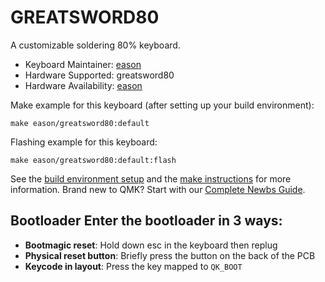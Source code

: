 # GREATSWORD80
A customizable soldering 80% keyboard.

* Keyboard Maintainer: [eason](https://github.com/EasonQian1)
* Hardware Supported: greatsword80
* Hardware Availability: [eason](https://github.com/EasonQian1)

Make example for this keyboard (after setting up your build environment):

    make eason/greatsword80:default
    
Flashing example for this keyboard:

    make eason/greatsword80:default:flash


See the [build environment setup](https://docs.qmk.fm/#/getting_started_build_tools) and the [make instructions](https://docs.qmk.fm/#/getting_started_make_guide) for more information. Brand new to QMK? Start with our [Complete Newbs Guide](https://docs.qmk.fm/#/newbs).

## Bootloader Enter the bootloader in 3 ways:
* **Bootmagic reset**: Hold down esc in the keyboard then replug
* **Physical reset button**: Briefly press the button on the back of the PCB
* **Keycode in layout**: Press the key mapped to `QK_BOOT`
